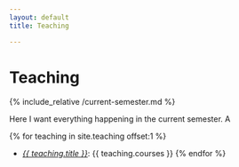 ```yaml
---
layout: default
title: Teaching

---
```

# Teaching
{% include_relative /current-semester.md %}

Here I want everything happening in the current semester. A

{% for teaching in site.teaching offset:1 %}
* <a href="{{ teaching.url }}">*{{ teaching.title }}*</a>: {{ teaching.courses }}
{% endfor %}

